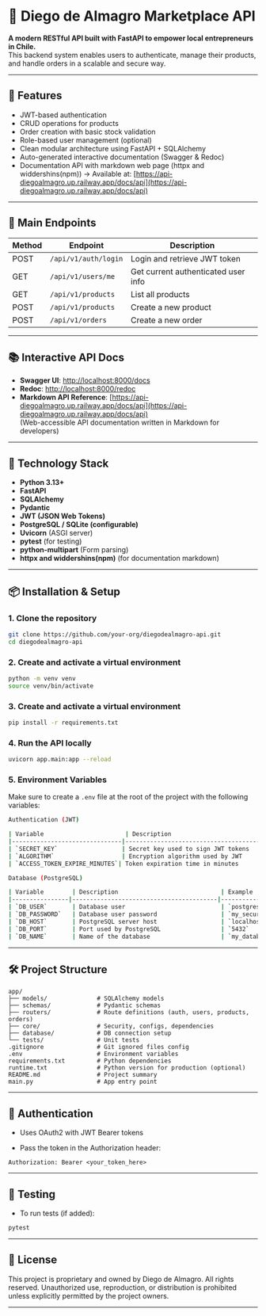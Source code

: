 # 🏪 Diego de Almagro Marketplace API

**A modern RESTful API built with FastAPI to empower local entrepreneurs in Chile.**  
This backend system enables users to authenticate, manage their products, and handle orders in a scalable and secure way.

---

## 🚀 Features

- JWT-based authentication
- CRUD operations for products
- Order creation with basic stock validation
- Role-based user management (optional)
- Clean modular architecture using FastAPI + SQLAlchemy
- Auto-generated interactive documentation (Swagger & Redoc)
- Documentation API with markdown web page (httpx and widdershins(npm))
  → Available at: [https://api-diegoalmagro.up.railway.app/docs/api](https://api-diegoalmagro.up.railway.app/docs/api)

---

## 📌 Main Endpoints

| Method | Endpoint                 | Description                            |
|--------|--------------------------|----------------------------------------|
| POST   | `/api/v1/auth/login`     | Login and retrieve JWT token           |
| GET    | `/api/v1/users/me`       | Get current authenticated user info    |
| GET    | `/api/v1/products`      | List all products                      |
| POST   | `/api/v1/products`      | Create a new product                   |
| POST   | `/api/v1/orders`        | Create a new order                     |

---

## 📚 Interactive API Docs

- **Swagger UI**: [http://localhost:8000/docs](http://localhost:8000/docs)
- **Redoc**: [http://localhost:8000/redoc](http://localhost:8000/redoc)
- **Markdown API Reference**: [https://api-diegoalmagro.up.railway.app/docs/api](https://api-diegoalmagro.up.railway.app/docs/api)  
  (Web-accessible API documentation written in Markdown for developers)

---

## 🧱 Technology Stack

- **Python 3.13+**
- **FastAPI**
- **SQLAlchemy**
- **Pydantic**
- **JWT (JSON Web Tokens)**
- **PostgreSQL / SQLite (configurable)**
- **Uvicorn** (ASGI server)
- **pytest** (for testing)
- **python-multipart** (Form parsing)
- **httpx and widdershins(npm)** (for documentation markdown)

---

## 📦 Installation & Setup

### 1. Clone the repository

```bash
git clone https://github.com/your-org/diegodealmagro-api.git
cd diegodealmagro-api
```
### 2. Create and activate a virtual environment

```bash
python -m venv venv
source venv/bin/activate
```

### 3. Create and activate a virtual environment

```bash
pip install -r requirements.txt
```

### 4. Run the API locally

```bash
uvicorn app.main:app --reload
```

### 5. Environment Variables

Make sure to create a `.env` file at the root of the project with the following variables:

```bash
Authentication (JWT)

| Variable                       | Description                                  | Example           |
|-------------------------------|----------------------------------------------|-------------------|
| `SECRET_KEY`                  | Secret key used to sign JWT tokens           | `y6t5i8e3`        |
| `ALGORITHM`                   | Encryption algorithm used by JWT             | `HS256`           |
| `ACCESS_TOKEN_EXPIRE_MINUTES`| Token expiration time in minutes             | `60`    

Database (PostgreSQL)

| Variable        | Description                             | Example             |
|----------------|-----------------------------------------|---------------------|
| `DB_USER`       | Database user                           | `postgres`          |
| `DB_PASSWORD`   | Database user password                  | `my_secure_password`|
| `DB_HOST`       | PostgreSQL server host                  | `localhost`         |
| `DB_PORT`       | Port used by PostgreSQL                 | `5432`              |
| `DB_NAME`       | Name of the database                    | `my_database`       |

```

---

## 🛠️ Project Structure

```text
app/
├── models/              # SQLAlchemy models
├── schemas/             # Pydantic schemas
├── routers/             # Route definitions (auth, users, products, orders)
├── core/                # Security, configs, dependencies
├── database/            # DB connection setup
└── tests/               # Unit tests
.gitignore               # Git ignored files config
.env                     # Environment variables
requirements.txt         # Python dependencies
runtime.txt              # Python version for production (optional)
README.md                # Project summary
main.py                  # App entry point
```

---

## 🔐 Authentication

* Uses OAuth2 with JWT Bearer tokens

* Pass the token in the Authorization header:

```http
Authorization: Bearer <your_token_here>
```

---

## 🧪 Testing

* To run tests (if added):

```bash
pytest
```
---

## 📄 License

This project is proprietary and owned by Diego de Almagro.
All rights reserved. Unauthorized use, reproduction, or distribution is prohibited unless explicitly permitted by the project owners.

---
